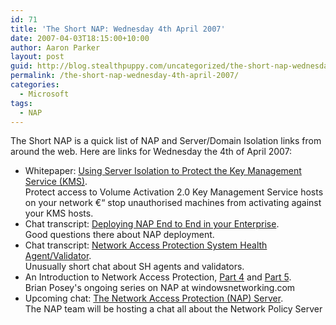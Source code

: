```yaml
---
id: 71
title: 'The Short NAP: Wednesday 4th April 2007'
date: 2007-04-03T18:15:00+10:00
author: Aaron Parker
layout: post
guid: http://blog.stealthpuppy.com/uncategorized/the-short-nap-wednesday-4th-april-2007
permalink: /the-short-nap-wednesday-4th-april-2007/
categories:
  - Microsoft
tags:
  - NAP
---
```

The Short NAP is a quick list of NAP and Server/Domain Isolation links from around the web. Here are links for Wednesday the 4th of April 2007:

  * Whitepaper: [Using Server Isolation to Protect the Key Management Service (KMS)](http://www.microsoft.com/downloads/details.aspx?FamilyID=c13c9d27-a3c9-4626-938b-fed6404d8c5e&DisplayLang=en).  
    Protect access to Volume Activation 2.0 Key Management Service hosts on your network €“ stop unauthorised machines from activating against your KMS hosts.
  * Chat transcript: [Deploying NAP End to End in your Enterprise](http://www.microsoft.com/technet/community/chats/trans/network/07_0313_tn_nap.mspx).  
    Good questions there about NAP deployment.
  * Chat transcript: [Network Access Protection System Health Agent/Validator](http://www.microsoft.com/technet/community/chats/trans/network/07_0212_tn_nap.mspx).  
    Unusually short chat about SH agents and validators.
  * An Introduction to Network Access Protection, [Part 4](http://www.windowsnetworking.com/articles_tutorials/Introduction-Network-Access-Protection-Part4.html) and [Part 5](http://www.windowsnetworking.com/articles_tutorials/Introduction-Network-Access-Protection-Part5.html).  
    Brian Posey's ongoing series on NAP at windowsnetworking.com
  * Upcoming chat: [The Network Access Protection (NAP) Server](http://blogs.technet.com/nap/archive/2007/04/02/longhorn-web-chat-the-network-access-protection-nap-server.aspx).  
    The NAP team will be hosting a chat all about the Network Policy Server